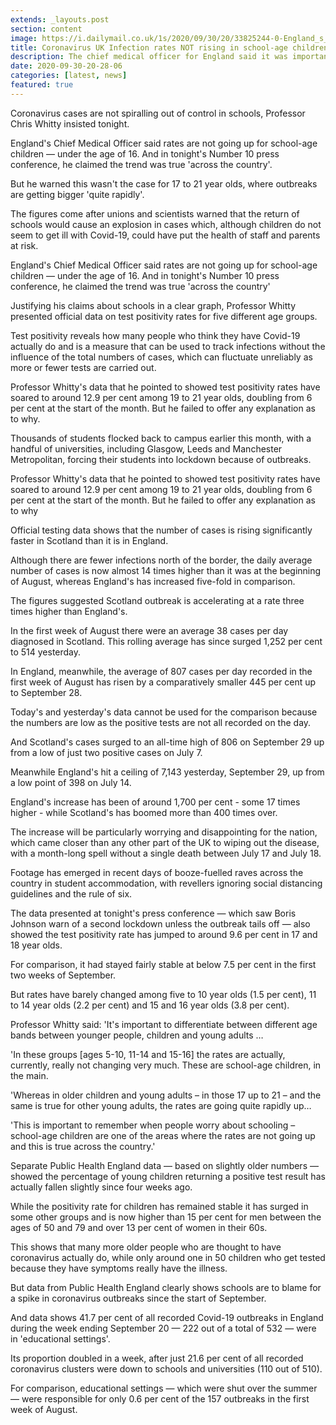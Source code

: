 ```yaml
---
extends: _layouts.post
section: content
image: https://i.dailymail.co.uk/1s/2020/09/30/20/33825244-0-England_s_Chief_Medical_Officer_said_rates_are_not_going_up_for_-a-4_1601492701393.jpg 
title: Coronavirus UK Infection rates NOT rising in school-age children 
description: The chief medical officer for England said it was important to remember that school-age children are one of the areas where the rates of [coronavirus infection] are not going up. 
date: 2020-09-30-20-28-06 
categories: [latest, news] 
featured: true 
--- 
```

Coronavirus cases are not spiralling out of control in schools, Professor Chris Whitty insisted tonight.

England's Chief Medical Officer said rates are not going up for school-age children — under the age of 16. And in tonight's Number 10 press conference, he claimed the trend was true 'across the country'. 

But he warned this wasn't the case for 17 to 21 year olds, where outbreaks are getting bigger 'quite rapidly'.

The figures come after unions and scientists warned that the return of schools would cause an explosion in cases which, although children do not seem to get ill with Covid-19, could have put the health of staff and parents at risk.

England's Chief Medical Officer said rates are not going up for school-age children — under the age of 16. And in tonight's Number 10 press conference, he claimed the trend was true 'across the country'

Justifying his claims about schools in a clear graph, Professor Whitty presented official data on test positivity rates for five different age groups. 

Test positivity reveals how many people who think they have Covid-19 actually do and is a measure that can be used to track infections without the influence of the total numbers of cases, which can fluctuate unreliably as more or fewer tests are carried out.

Professor Whitty's data that he pointed to showed test positivity rates have soared to around 12.9 per cent among 19 to 21 year olds, doubling from 6 per cent at the start of the month. But he failed to offer any explanation as to why. 

Thousands of students flocked back to campus earlier this month, with a handful of universities, including Glasgow, Leeds and Manchester Metropolitan, forcing their students into lockdown because of outbreaks.



Professor Whitty's data that he pointed to showed test positivity rates have soared to around 12.9 per cent among 19 to 21 year olds, doubling from 6 per cent at the start of the month. But he failed to offer any explanation as to why



Official testing data shows that the number of cases is rising significantly faster in Scotland than it is in England.

Although there are fewer infections north of the border, the daily average number of cases is now almost 14 times higher than it was at the beginning of August, whereas England's has increased five-fold in comparison.

The figures suggested Scotland outbreak is accelerating at a rate three times higher than England's.

In the first week of August there were an average 38 cases per day diagnosed in Scotland. This rolling average has since surged 1,252 per cent to 514 yesterday.

In England, meanwhile, the average of 807 cases per day recorded in the first week of August has risen by a comparatively smaller 445 per cent up to September 28.

Today's and yesterday's data cannot be used for the comparison because the numbers are low as the positive tests are not all recorded on the day.

And Scotland's cases surged to an all-time high of 806 on September 29 up from a low of just two positive cases on July 7.

Meanwhile England's hit a ceiling of 7,143 yesterday, September 29, up from a low point of 398 on July 14.

England's increase has been of around 1,700 per cent - some 17 times higher - while Scotland's has boomed more than 400 times over.

The increase will be particularly worrying and disappointing for the nation, which came closer than any other part of the UK to wiping out the disease, with a month-long spell without a single death between July 17 and July 18.

Footage has emerged in recent days of booze-fuelled raves across the country in student accommodation, with revellers ignoring social distancing guidelines and the rule of six.

The data presented at tonight's press conference — which saw Boris Johnson warn of a second lockdown unless the outbreak tails off — also showed the test positivity rate has jumped to around 9.6 per cent in 17 and 18 year olds. 

For comparison, it had stayed fairly stable at below 7.5 per cent in the first two weeks of September. 

But rates have barely changed among five to 10 year olds (1.5 per cent), 11 to 14 year olds (2.2 per cent) and 15 and 16 year olds (3.8 per cent).

Professor Whitty said: 'It's important to differentiate between different age bands between younger people, children and young adults …

'In these groups [ages 5-10, 11-14 and 15-16] the rates are actually, currently, really not changing very much. These are school-age children, in the main. 

'Whereas in older children and young adults – in those 17 up to 21 – and the same is true for other young adults, the rates are going quite rapidly up…

'This is important to remember when people worry about schooling – school-age children are one of the areas where the rates are not going up and this is true across the country.'   

Separate Public Health England data — based on slightly older numbers — showed the percentage of young children returning a positive test result has actually fallen slightly since four weeks ago. 

While the positivity rate for children has remained stable it has surged in some other groups and is now higher than 15 per cent for men between the ages of 50 and 79 and over 13 per cent of women in their 60s.

This shows that many more older people who are thought to have coronavirus actually do, while only around one in 50 children who get tested because they have symptoms really have the illness.

But data from Public Health England clearly shows schools are to blame for a spike in coronavirus outbreaks since the start of September. 

And data shows 41.7 per cent of all recorded Covid-19 outbreaks in England during the week ending September 20 — 222 out of a total of 532 — were in 'educational settings'.

Its proportion doubled in a week, after just 21.6 per cent of all recorded coronavirus clusters were down to schools and universities (110 out of 510).

For comparison, educational settings — which were shut over the summer — were responsible for only 0.6 per cent of the 157 outbreaks in the first week of August.















